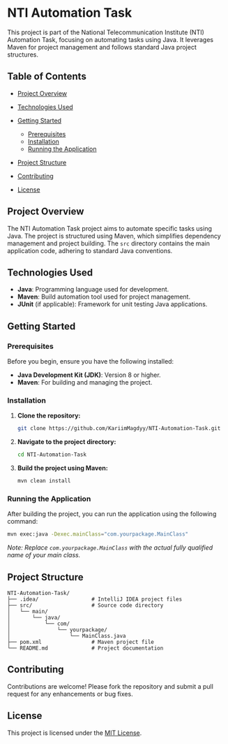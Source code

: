 # NTI Automation Task

This project is part of the National Telecommunication Institute (NTI) Automation Task, focusing on automating tasks using Java. It leverages Maven for project management and follows standard Java project structures.

## Table of Contents

* [Project Overview](#project-overview)
* [Technologies Used](#technologies-used)
* [Getting Started](#getting-started)

    * [Prerequisites](#prerequisites)
    * [Installation](#installation)
    * [Running the Application](#running-the-application)
* [Project Structure](#project-structure)
* [Contributing](#contributing)
* [License](#license)

## Project Overview

The NTI Automation Task project aims to automate specific tasks using Java. The project is structured using Maven, which simplifies dependency management and project building. The `src` directory contains the main application code, adhering to standard Java conventions.

## Technologies Used

* **Java**: Programming language used for development.
* **Maven**: Build automation tool used for project management.
* **JUnit** (if applicable): Framework for unit testing Java applications.

## Getting Started

### Prerequisites

Before you begin, ensure you have the following installed:

* **Java Development Kit (JDK)**: Version 8 or higher.
* **Maven**: For building and managing the project.

### Installation

1. **Clone the repository:**

   ```bash
   git clone https://github.com/KariimMagdyy/NTI-Automation-Task.git
   ```

2. **Navigate to the project directory:**

   ```bash
   cd NTI-Automation-Task
   ```

3. **Build the project using Maven:**

   ```bash
   mvn clean install
   ```

### Running the Application

After building the project, you can run the application using the following command:

```bash
mvn exec:java -Dexec.mainClass="com.yourpackage.MainClass"
```

*Note: Replace `com.yourpackage.MainClass` with the actual fully qualified name of your main class.*

## Project Structure

```
NTI-Automation-Task/
├── .idea/                 # IntelliJ IDEA project files
├── src/                   # Source code directory
│   └── main/
│       └── java/
│           └── com/
│               └── yourpackage/
│                   └── MainClass.java
├── pom.xml                # Maven project file
└── README.md              # Project documentation
```

## Contributing

Contributions are welcome! Please fork the repository and submit a pull request for any enhancements or bug fixes.

## License

This project is licensed under the [MIT License](LICENSE).
